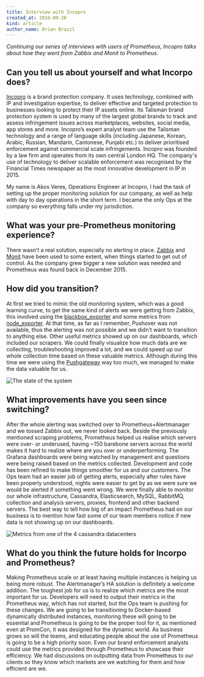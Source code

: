 ```yaml
---
title: Interview with Incopro
created_at: 2016-09-28
kind: article
author_name: Brian Brazil
---
```


*Continuing our series of interviews with users of Prometheus, Incopro talks
about how they went from Zabbix and Monit to Prometheus.*

## Can you tell us about yourself and what Incorpo does?

[Incopro](http://www.incopro.co.uk/) is a brand protection company. It uses
technology, combined with IP and investigation expertise, to deliver effective
and targeted protection to businesses looking to protect their IP assets
online. Its Talisman brand protection system is used by many of the largest
global brands to track and assess infringement issues across marketplaces,
websites, social media, app stores and more. Incopro’s expert analyst team use
the Talisman technology and a range of language skills (including Japanese,
Korean, Arabic, Russian, Mandarin, Cantonese, Punjabi etc.) to deliver
prioritised enforcement against commercial scale infringements. Incopro was
founded by a law firm and operates from its own central London HQ. The
company's use of technology to deliver scalable enforcement was recognised by
the Financial Times newspaper as the most innovative development in IP in 2015.

My name is Akos Veres, Operations Engineer at Incopro, I had the task of
setting up the proper monitoring solution for our company, as well as help with
day to day operations in the short term. I became the only Ops at the company
so everything falls under my jurisdiction.


## What was your pre-Prometheus monitoring experience?

There wasn’t a real solution, especially no alerting in place.
[Zabbix](http://www.zabbix.com/) and [Monit](https://mmonit.com/) have been
used to some extent, when things started to get out of control. As the company
grew bigger a new solution was needed and Prometheus was found back in December
2015.

## How did you transition?

At first we tried to mimic the old monitoring system, which was a good learning
curve, to get the same kind of alerts we were getting from Zabbix, this
involved using the
[blackbox_exporter](https://github.com/prometheus/blackbox_exporter) and some
metrics from [node_exporter](https://github.com/prometheus/node_exporter). At
that time, as far as I remember, Pushover was not available, thus the alerting
was not possible and we didn’t want to transition to anything else. Other
useful metrics showed up on our dashboards, which included our scrapers. We
could finally visualize how much data are we collecting, troubleshooting
improved a lot, and we could speed up our whole collection time based on these
valuable metrics. Although during this time we were using the
[Pushgateway](https://github.com/prometheus/pushgateway/) way too much, we
managed to make the data valuable for us.

![The state of the system](/assets/blog/2016-09-28/devops-dashboard.PNG)

## What improvements have you seen since switching?

After the whole alerting was switched over to Prometheus+Alertmanager and we
tossed Zabbix out, we never looked back. Beside the previously mentioned
scraping problems, Prometheus helped us realise which servers were over- or
underused, having ~150 barebone servers across the world makes it hard to
realize where are you over or underperforming. The Grafana dashboards were
being watched by management and questions were being raised based on the
metrics collected. Development and code has been refined to make things
smoother for us and our customers. The Ops team had an easier job of getting
alerts, especially after rules have been properly understood, nights were
easier to get by as we were sure we would be alerted if something went wrong.
We were finally able to monitor our whole infrastructure, Cassandra,
Elasticsearch, MySQL, RabbitMQ, collection and analysis servers, proxies,
frontend and other backend servers. The best way to tell how big of an impact
Prometheus had on our business is to mention how fast some of our team members
notice if new data is not showing up on our dashboards.

![Metrics from one of the 4 cassandra datacenters](/assets/blog/2016-09-28/cassandra-dashboard.PNG)

## What do you think the future holds for Incorpo and Prometheus?

Making Prometheus scale or at least having multiple instances is helping us
being more robust. The Alertmanager’s HA solution is definitely a welcome
addition. The toughest job for us is to realize which metrics are the most
important for us. Developers will need to output their metrics in the
Prometheus way, which has not started, but the Ops team is pushing for these
changes. We are going to be transitioning to Docker-based dynamically
distributed instances, monitoring these will going to be essential and
Prometheus is going to be the proper tool for it, as mentioned even at PromCon,
it was designed for the dynamic world. As business grows so will the teams, and
educating people about the use of Prometheus is going to be a high priority
soon. Even our brand enforcement analysts could use the metrics provided
through Prometheus to showcase their efficiency. We had discussions on
outputting data from Prometheus to our clients so they know which markets are
we watching for them and how efficient are we.

